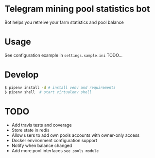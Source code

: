 # Telegram mining pool statistics bot
Bot helps you retreive your farm statistics and pool balance


# Usage
See configuration example in `settings.sample.ini`
TODO...


# Develop
```sh
$ pipenv install -d # install venv and requirements
$ pipenv shell  # start virtualenv shell
```

# TODO
* Add travis tests and coverage
* Store state in redis
* Allow users to add own pools accounts with owner-only access
* Docker environment configuration support
* Notify when balance changed
* Add more pool interfaces `see pools module`
